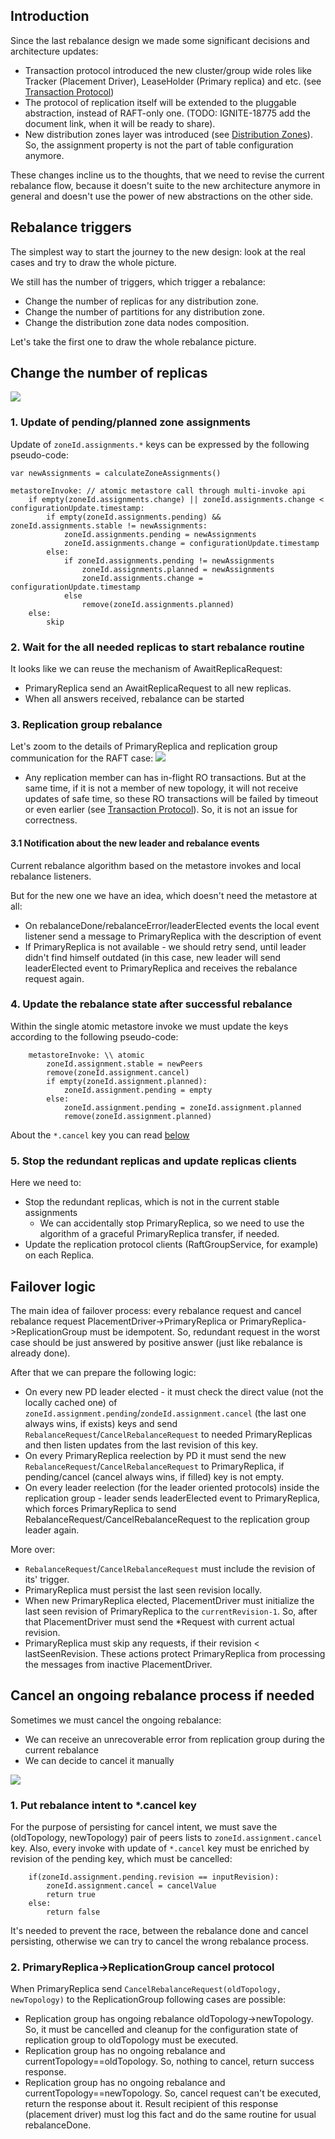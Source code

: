 ## Introduction
Since the last rebalance design we made some significant decisions and architecture updates:
- Transaction protocol introduced the new cluster/group wide roles like Tracker (Placement Driver), LeaseHolder (Primary replica) and etc. (see [Transaction Protocol](https://cwiki.apache.org/confluence/display/IGNITE/IEP-91%3A+Transaction+protocol))
- The protocol of replication itself will be extended to the pluggable abstraction, instead of RAFT-only one. (TODO: IGNITE-18775 add the document link, when it will be ready to share).
- New distribution zones layer was introduced (see [Distribution Zones](https://cwiki.apache.org/confluence/display/IGNITE/IEP-97%3A+Distribution+Zones)). So, the assignment property is not the part of table configuration anymore.

These changes incline us to the thoughts, that we need to revise the current rebalance flow, because it doesn't suite to the new architecture anymore in general and doesn't use the power of new abstractions on the other side.

## Rebalance triggers
The simplest way to start the journey to the new design: look at the real cases and try to draw the whole picture.

We still has the number of triggers, which trigger a rebalance:
- Change the number of replicas for any distribution zone.
- Change the number of partitions for any distribution zone.
- Change the distribution zone data nodes composition.

Let's take the first one to draw the whole rebalance picture.
## Change the number of replicas
![](images/flow.svg)

### 1. Update of pending/planned zone assignments
Update of `zoneId.assignments.*` keys can be expressed by the following pseudo-code:
```
var newAssignments = calculateZoneAssignments()

metastoreInvoke: // atomic metastore call through multi-invoke api
    if empty(zoneId.assignments.change) || zoneId.assignments.change < configurationUpdate.timestamp:
        if empty(zoneId.assignments.pending) && zoneId.assignments.stable != newAssignments:
            zoneId.assignments.pending = newAssignments 
            zoneId.assignments.change = configurationUpdate.timestamp
        else:
            if zoneId.assignments.pending != newAssignments
                zoneId.assignments.planned = newAssignments
                zoneId.assignments.change = configurationUpdate.timestamp
            else
                remove(zoneId.assignments.planned)
    else:
        skip
```
### 2. Wait for the all needed replicas to start rebalance routine
It looks like we can reuse the mechanism of AwaitReplicaRequest:
- PrimaryReplica send an AwaitReplicaRequest to all new replicas.
- When all answers received, rebalance can be started 

### 3. Replication group rebalance
Let's zoom to the details of PrimaryReplica and replication group communication for the RAFT case:
![](images/primaryReplica.svg)

* Any replication member can has in-flight RO transactions. But at the same time, if it is not a member of new topology, it will not receive updates of safe time, so these RO transactions will be failed by timeout or even earlier (see [Transaction Protocol](https://cwiki.apache.org/confluence/display/IGNITE/IEP-91%3A+Transaction+protocol)). So, it is not an issue for correctness.

#### 3.1 Notification about the new leader and rebalance events
Current rebalance algorithm based on the metastore invokes and local rebalance listeners.

But for the new one we have an idea, which doesn't need the metastore at all:
- On rebalanceDone/rebalanceError/leaderElected events the local event listener send a message to PrimaryReplica with the description of event
- If PrimaryReplica is not available - we should retry send, until leader didn't find himself outdated (in this case, new leader will send leaderElected event to PrimaryReplica and receives the rebalance request again.

### 4. Update the rebalance state after successful rebalance
Within the single atomic metastore invoke we must update the keys according to the following pseudo-code:
```
    metastoreInvoke: \\ atomic
        zoneId.assignment.stable = newPeers
        remove(zoneId.assignment.cancel)
        if empty(zoneId.assignment.planned):
            zoneId.assignment.pending = empty
        else:
            zoneId.assignment.pending = zoneId.assignment.planned
            remove(zoneId.assignment.planned)
```
About the `*.cancel` key you can read [below](#cancel-an-ongoing-rebalance-process-if-needed)

### 5. Stop the redundant replicas and update replicas clients
Here we need to:
- Stop the redundant replicas, which is not in the current stable assignments
  - We can accidentally stop PrimaryReplica, so we need to use the algorithm of a graceful PrimaryReplica transfer, if needed.
- Update the replication protocol clients (RaftGroupService, for example) on each Replica.

## Failover logic
The main idea of failover process: every rebalance request and cancel rebalance request PlacementDriver->PrimaryReplica or PrimaryReplica->ReplicationGroup must be idempotent. So, redundant request in the worst case should be just answered by positive answer (just like rebalance is already done).

After that we can prepare the following logic:
- On every new PD leader elected - it must check the direct value (not the locally cached one) of `zoneId.assignment.pending`/`zondeId.assignment.cancel` (the last one always wins, if exists) keys and send `RebalanceRequest`/`CancelRebalanceRequest` to needed PrimaryReplicas and then listen updates from the last revision of this key.
- On every PrimaryReplica reelection by PD it must send the new `RebalanceRequest`/`CancelRebalanceRequest` to PrimaryReplica, if pending/cancel (cancel always wins, if filled) key is not empty. 
- On every leader reelection (for the leader oriented protocols) inside the replication group - leader sends leaderElected event to PrimaryReplica, which forces PrimaryReplica to send RebalanceRequest/CancelRebalanceRequest to the replication group leader again.

More over: 
- `RebalanceRequest`/`CancelRebalanceRequest` must include the revision of its' trigger. 
- PrimaryReplica must persist the last seen revision locally.
- When new PrimaryReplica elected, PlacementDriver must initialize the last seen revision of PrimaryReplica to the `currentRevision-1`. So, after that PlacementDriver must send the *Request with current actual revision.
- PrimaryReplica must skip any requests, if their revision < lastSeenRevision.
These actions protect PrimaryReplica from processing the messages from inactive PlacementDriver.

## Cancel an ongoing rebalance process if needed
Sometimes we must cancel the ongoing rebalance:
- We can receive an unrecoverable error from replication group during the current rebalance
- We can decide to cancel it manually

![](images/cancelRebalance.svg)

### 1. Put rebalance intent to *.cancel key
For the purpose of persisting for cancel intent, we must save the (oldTopology, newTopology) pair of peers lists to `zoneId.assignment.cancel` key.
Also, every invoke with update of `*.cancel` key must be enriched by revision of the pending key, which must be cancelled:
```
    if(zoneId.assignment.pending.revision == inputRevision):
        zoneId.assignment.cancel = cancelValue
        return true
    else:
        return false
```
It's needed to prevent the race, between the rebalance done and cancel persisting, otherwise we can try to cancel the wrong rebalance process.

### 2. PrimaryReplica->ReplicationGroup cancel protocol
When PrimaryReplica send `CancelRebalanceRequest(oldTopology, newTopology)` to the ReplicationGroup following cases are possible:
- Replication group has ongoing rebalance oldTopology->newTopology. So, it must be cancelled and cleanup for the configuration state of replication group to oldTopology must be executed.
- Replication group has no ongoing rebalance and currentTopology==oldTopology. So, nothing to cancel, return success response.
- Replication group has no ongoing rebalance and currentTopology==newTopology. So, cancel request can't be executed, return the response about it. Result recipient of this response (placement driver) must log this fact and do the same routine for usual rebalanceDone.
